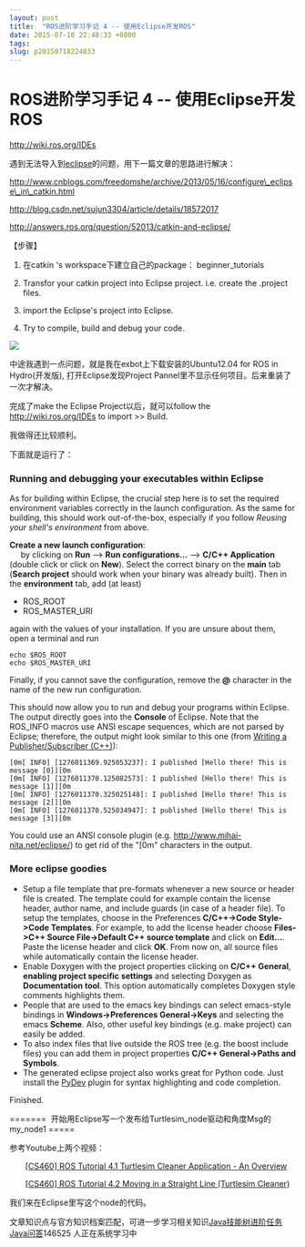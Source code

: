 ```yaml
---
layout: post
title:  "ROS进阶学习手记 4 -- 使用Eclipse开发ROS"
date: 2015-07-18 22:48:33 +0800
tags: 
slug: p20150718224833
---
```


# ROS进阶学习手记 4 -- 使用Eclipse开发ROS





  
 


  
 


http://wiki.ros.org/IDEs


遇到无法导入到[eclipse](https://so.csdn.net/so/search?q=eclipse&spm=1001.2101.3001.7020)的问题，用下一篇文章的思路进行解决：  
 


http://www.cnblogs.com/freedomshe/archive/2013/05/16/configure\_eclipse\_in\_catkin.html  
 


http://blog.csdn.net/sujun3304/article/details/18572017


http://answers.ros.org/question/52013/catkin-and-eclipse/  
 


【步骤】


1. 在catkin 's workspace下建立自己的package： beginner\_tutorials


2. Transfor your catkin project into Eclipse project. i.e. create the .project files.


3. import the Eclipse's project into Eclipse.


4. Try to compile, build and debug your code.  
 


  
 


![](https://img-blog.csdn.net/20150720162923985?watermark/2/text/aHR0cDovL2Jsb2cuY3Nkbi5uZXQv/font/5a6L5L2T/fontsize/400/fill/I0JBQkFCMA==/dissolve/70/gravity/Center)


  
 


中途我遇到一点问题，就是我在exbot上下载安装的Ubuntu12.04 for ROS in Hydro(开发版), 打开Eclipse发现Project Pannel里不显示任何项目。后来重装了一次才解决。


完成了make the Eclipse Project以后，就可以follow the http://wiki.ros.org/IDEs to import >> Build. 


我做得还比较顺利。


下面就是运行了：



### Running and debugging your executables within Eclipse




As for building within Eclipse, the crucial step here is to set the required environment variables correctly in the launch configuration. As the same for building, this should work out-of-the-box, especially if you follow *Reusing your shell's environment* from above.  


**Create a new launch configuration**:   
      by clicking on **Run** --> **Run configurations...** --> **C/C++ Application** (double click or click on **New**). Select the correct binary on the **main** tab (**Search project** should work when your binary was already built). Then in the **environment** tab, add (at least)  


* ROS\_ROOT
* ROS\_MASTER\_URI


again with the values of your installation. If you are unsure about them, open a terminal and run 



```
echo $ROS_ROOT
echo $ROS_MASTER_URI
```



Finally, if you cannot save the configuration, remove the  **@** character in the name of the new run configuration.  


This should now allow you to run and debug your programs within Eclipse. The output directly goes into the **Console** of Eclipse. Note that the ROS\_INFO macros use ANSI escape sequences, which are not parsed by Eclipse; therefore, the output might look similar to this one (from  [Writing a Publisher/Subscriber (C++)](http://wiki.ros.org/roscpp_tutorials/Tutorials/WritingPublisherSubscriber)): 



```
[0m[ INFO] [1276011369.925053237]: I published [Hello there! This is message [0]][0m
[0m[ INFO] [1276011370.125082573]: I published [Hello there! This is message [1]][0m
[0m[ INFO] [1276011370.325025148]: I published [Hello there! This is message [2]][0m
[0m[ INFO] [1276011370.525034947]: I published [Hello there! This is message [3]][0m
```



You could use an ANSI console plugin (e.g. <http://www.mihai-nita.net/eclipse/>) to get rid of the "[0m" characters in the output. 


### More eclipse goodies




* Setup a file template that pre-formats whenever a new source or header file is created. The template could for example contain the license header, author name, and include guards (in case of a header file). To setup the templates, choose in the Preferences **C/C++->Code Style->Code Templates**. For example, to add the license header choose **Files->C++ Source File->Default C++ source template** and click on **Edit...**. Paste the license header and click **OK**. From now on, all source files while automatically contain the license header.
* Enable Doxygen with the project properties clicking on  **C/C++ General**, **enabling project specific settings** and selecting Doxygen as **Documentation tool**. This option automatically completes Doxygen style comments highlights them.
* People that are used to the emacs key bindings can select emacs-style bindings in **Windows->Preferences General->Keys** and selecting the emacs **Scheme**. Also, other useful key bindings (e.g. make project) can easily be added.
* To also index files that live outside the ROS tree (e.g. the boost include files) you can add them in project properties **C/C++ General->Paths and Symbols**.
* The generated eclipse project also works great for Python code. Just install the [PyDev](http://pydev.org/) plugin for syntax highlighting and code completion.


  

Finished. 


  
 


=======  开始用Eclipse写一个发布给Turtlesim\_node驱动和角度Msg的 my\_node1 =====


参考Youtube上两个视频：


        [[CS460] ROS Tutorial 4.1 Turtlesim Cleaner Application - An Overview](https://www.youtube.com/watch?v=qtVDso-iBNA)


        [[CS460] ROS Tutorial 4.2 Moving in a Straight Line (Turtlesim Cleaner)](https://www.youtube.com/watch?v=PGZMlzBlMmw)  
 


我们来在Eclipse里写这个node的代码。  
 


  
 


  
 


  
 




文章知识点与官方知识档案匹配，可进一步学习相关知识[Java技能树](https://edu.csdn.net/skill/java/java-86ec0838a58d4d07a6fca93dfb872746?utm_source=csdn_ai_skill_tree_blog)[进阶任务](https://edu.csdn.net/skill/java/java-86ec0838a58d4d07a6fca93dfb872746?utm_source=csdn_ai_skill_tree_blog)[Java问答](https://edu.csdn.net/skill/java/java-86ec0838a58d4d07a6fca93dfb872746?utm_source=csdn_ai_skill_tree_blog)146525 人正在系统学习中
